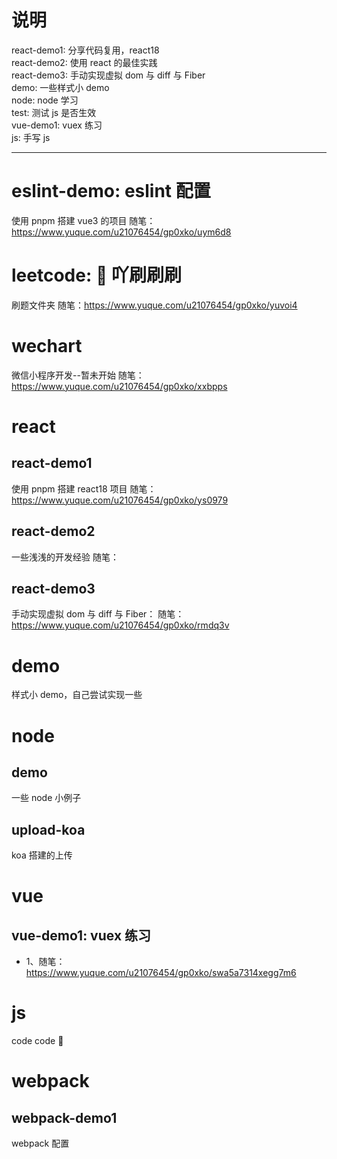 # 说明

react-demo1: 分享代码复用，react18<br/>
react-demo2: 使用 react 的最佳实践<br/>
react-demo3: 手动实现虚拟 dom 与 diff 与 Fiber<br/>
demo: 一些样式小 demo<br/>
node: node 学习<br/>
test: 测试 js 是否生效<br/>
vue-demo1: vuex 练习<br/>
js: 手写 js<br/>

---

# eslint-demo: eslint 配置

使用 pnpm 搭建 vue3 的项目
随笔：https://www.yuque.com/u21076454/gp0xko/uym6d8

# leetcode: 🐛 吖刷刷刷

刷题文件夹
随笔：https://www.yuque.com/u21076454/gp0xko/yuvoi4

# wechart

微信小程序开发--暂未开始
随笔：https://www.yuque.com/u21076454/gp0xko/xxbpps

# react

## react-demo1

使用 pnpm 搭建 react18 项目
随笔：https://www.yuque.com/u21076454/gp0xko/ys0979

## react-demo2

一些浅浅的开发经验
随笔：

## react-demo3

手动实现虚拟 dom 与 diff 与 Fiber：
随笔：https://www.yuque.com/u21076454/gp0xko/rmdq3v

# demo

样式小 demo，自己尝试实现一些

# node

## demo

一些 node 小例子

## upload-koa

koa 搭建的上传

# vue

## vue-demo1: vuex 练习

- 1、随笔：https://www.yuque.com/u21076454/gp0xko/swa5a7314xegg7m6

# js

code code 🤖️

# webpack

## webpack-demo1

webpack 配置
